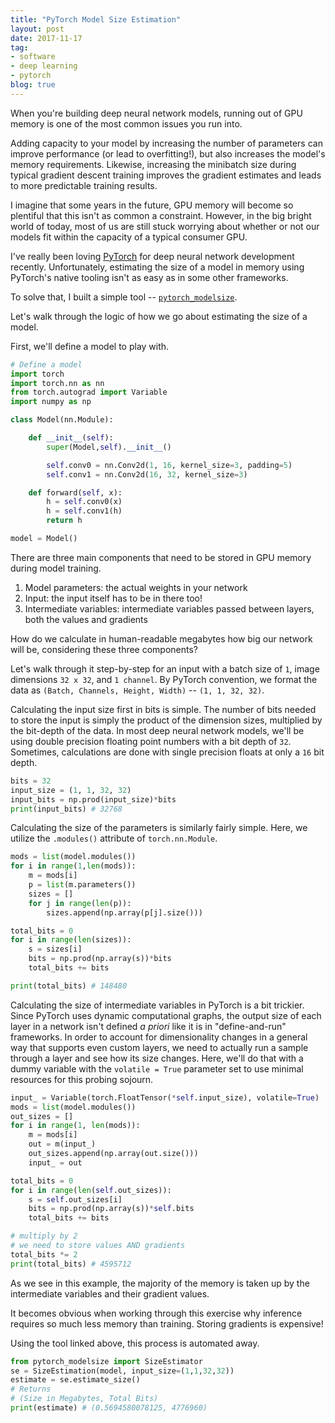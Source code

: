 ```yaml
---
title: "PyTorch Model Size Estimation"
layout: post
date: 2017-11-17
tag:
- software
- deep learning
- pytorch
blog: true
---
```


When you're building deep neural network models, running out of GPU memory is one of the most common issues you run into.

Adding capacity to your model by increasing the number of parameters can improve performance (or lead to overfitting!), but also increases the model's memory requirements. Likewise, increasing the minibatch size during typical gradient descent training improves the gradient estimates and leads to more predictable training results.

I imagine that some years in the future, GPU memory will become so plentiful that this isn't as common a constraint. However, in the big bright world of today, most of us are still stuck worrying about whether or not our models fit within the capacity of a typical consumer GPU.

I've really been loving [PyTorch](pytorch.org) for deep neural network development recently. Unfortunately, estimating the size of a model in memory using PyTorch's native tooling isn't as easy as in some other frameworks.

To solve that, I built a simple tool -- [`pytorch_modelsize`](https://github.com/jacobkimmel/pytorch_modelsize).

Let's walk through the logic of how we go about estimating the size of a model.

First, we'll define a model to play with.

```python
# Define a model
import torch
import torch.nn as nn
from torch.autograd import Variable
import numpy as np

class Model(nn.Module):

    def __init__(self):
        super(Model,self).__init__()

        self.conv0 = nn.Conv2d(1, 16, kernel_size=3, padding=5)
        self.conv1 = nn.Conv2d(16, 32, kernel_size=3)

    def forward(self, x):
        h = self.conv0(x)
        h = self.conv1(h)
        return h

model = Model()
```

There are three main components that need to be stored in GPU memory during model training.

1. Model parameters: the actual weights in your network
2. Input: the input itself has to be in there too!
3. Intermediate variables: intermediate variables passed between layers, both the values and gradients

How do we calculate in human-readable megabytes how big our network will be, considering these three components?

Let's walk through it step-by-step for an input with a batch size of `1`, image dimensions `32 x 32`, and `1 channel`. By PyTorch convention, we format the data as `(Batch, Channels,
Height, Width)` -- `(1, 1, 32, 32)`.

Calculating the input size first in bits is simple. The number of bits needed to store the input is simply the product of the dimension sizes, multiplied by the bit-depth of the data. In most deep neural network models, we'll be using double precision floating point numbers with a bit depth of `32`. Sometimes, calculations are done with single precision floats at only a `16` bit depth.

```python
bits = 32
input_size = (1, 1, 32, 32)
input_bits = np.prod(input_size)*bits
print(input_bits) # 32768
```

Calculating the size of the parameters is similarly fairly simple. Here, we utilize the `.modules()` attribute of `torch.nn.Module`.

```python
mods = list(model.modules())
for i in range(1,len(mods)):
    m = mods[i]
    p = list(m.parameters())
    sizes = []
    for j in range(len(p)):
        sizes.append(np.array(p[j].size()))

total_bits = 0
for i in range(len(sizes)):
    s = sizes[i]
    bits = np.prod(np.array(s))*bits
    total_bits += bits

print(total_bits) # 148480
```

Calculating the size of intermediate variables in PyTorch is a bit trickier. Since PyTorch uses dynamic computational graphs, the output size of each layer in a network isn't defined *a priori* like it is in "define-and-run" frameworks. In order to account for dimensionality changes in a general way that supports even custom layers, we need to actually run a sample through a layer and see how its size changes. Here, we'll do that with a dummy variable with the `volatile = True` parameter set to use minimal resources for this probing sojourn.

```python
input_ = Variable(torch.FloatTensor(*self.input_size), volatile=True)
mods = list(model.modules())
out_sizes = []
for i in range(1, len(mods)):
    m = mods[i]
    out = m(input_)
    out_sizes.append(np.array(out.size()))
    input_ = out

total_bits = 0
for i in range(len(self.out_sizes)):
    s = self.out_sizes[i]
    bits = np.prod(np.array(s))*self.bits
    total_bits += bits

# multiply by 2
# we need to store values AND gradients
total_bits *= 2
print(total_bits) # 4595712
```

As we see in this example, the majority of the memory is taken up by the intermediate variables and their gradient values.

It becomes obvious when working through this exercise why inference requires so much less memory than training. Storing gradients is expensive!

Using the tool linked above, this process is automated away.

```python
from pytorch_modelsize import SizeEstimator
se = SizeEstimation(model, input_size=(1,1,32,32))
estimate = se.estimate_size()
# Returns
# (Size in Megabytes, Total Bits)
print(estimate) # (0.5694580078125, 4776960)
```
